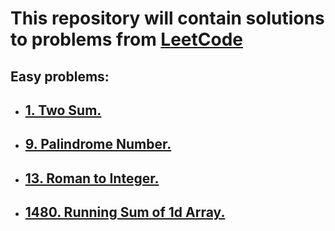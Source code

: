 # This repository will contain solutions to problems from [LeetCode](https://leetcode.com/)

## Easy problems:

* ## [1. Two Sum.](src/main/kotlin/two_sum_1/)
* ## [9. Palindrome Number.](src/main/kotlin/palindrome_number_9/)
* ## [13. Roman to Integer.](src/main/kotlin/roman_to_integer_13/)
* ## [1480. Running Sum of 1d Array.](src/main/kotlin/running_sum_of_1d_array_1480/)